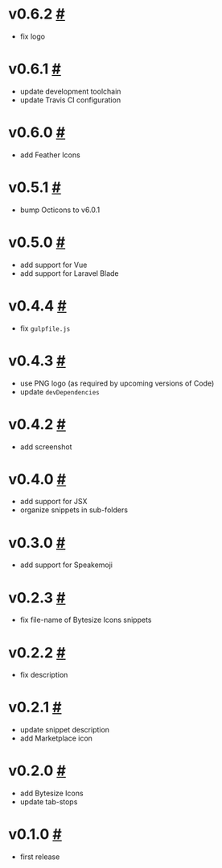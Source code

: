 # v0.6.2 [#](https://github.com/idleberg/vscode-svg-icons/releases/tag/0.6.2)

- fix logo

# v0.6.1 [#](https://github.com/idleberg/vscode-svg-icons/releases/tag/0.6.1)

- update development toolchain
- update Travis CI configuration

# v0.6.0 [#](https://github.com/idleberg/vscode-svg-icons/releases/tag/0.6.0)

- add Feather Icons

# v0.5.1 [#](https://github.com/idleberg/vscode-svg-icons/releases/tag/0.5.1)

- bump Octicons to v6.0.1

# v0.5.0 [#](https://github.com/idleberg/vscode-svg-icons/releases/tag/0.5.0)

- add support for Vue
- add support for Laravel Blade

# v0.4.4 [#](https://github.com/idleberg/vscode-svg-icons/releases/tag/0.4.4)

- fix `gulpfile.js`

# v0.4.3 [#](https://github.com/idleberg/vscode-svg-icons/releases/tag/0.4.3)

- use PNG logo (as required by upcoming versions of Code)
- update `devDependencies`

# v0.4.2 [#](https://github.com/idleberg/vscode-svg-icons/releases/tag/0.4.2)

- add screenshot

# v0.4.0 [#](https://github.com/idleberg/vscode-svg-icons/releases/tag/0.4.0)

- add support for JSX
- organize snippets in sub-folders

# v0.3.0 [#](https://github.com/idleberg/vscode-svg-icons/releases/tag/0.3.0)

- add support for Speakemoji

# v0.2.3 [#](https://github.com/idleberg/vscode-svg-icons/releases/tag/0.2.3)

- fix file-name of Bytesize Icons snippets

# v0.2.2 [#](https://github.com/idleberg/vscode-svg-icons/releases/tag/0.2.2)

- fix description

# v0.2.1 [#](https://github.com/idleberg/vscode-svg-icons/releases/tag/0.2.1)

- update snippet description
- add Marketplace icon

# v0.2.0 [#](https://github.com/idleberg/vscode-svg-icons/releases/tag/0.2.0)

- add Bytesize Icons
- update tab-stops

# v0.1.0 [#](https://github.com/idleberg/vscode-svg-icons/releases/tag/0.1.0)

- first release

